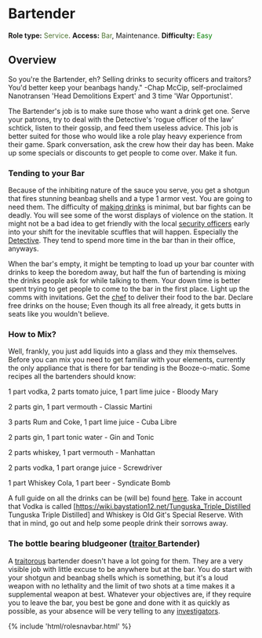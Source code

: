 # Bartender
**Role type:** <font color= "#4e7331">Service</font>. **Access:** <font color="#4e7331">Bar</font>, Maintenance. **Difficulty:** <font color="Green">Easy</font>




## Overview 

So you're the Bartender, eh? Selling drinks to security officers and traitors? You'd better keep your beanbags handy." -Chap McCip, self-proclaimed Nanotransen 'Head Demolitions Expert' and 3 time 'War Opportunist'.

The Bartender's job is to make sure those who want a drink get one. Serve your patrons, try to deal with the Detective's 'rogue officer of the law' schtick, listen to their gossip, and feed them useless advice. This job is better suited for those who would like a role play heavy experience from their game. Spark conversation, ask the crew how their day has been. Make up some specials or discounts to get people to come over. Make it fun.


### Tending to your Bar 


Because of the inhibiting nature of the sauce you serve, you get a shotgun that fires stunning beanbag shells and a type 1 armor vest. You are going to need them. The difficulty of [making drinks](Drinks-guide.md) is minimal, but bar fights can be deadly. You will see some of the worst displays of violence on the station. It might not be a bad idea to get friendly with the local [security officers](Security.md) early into your shift for the inevitable scuffles that will happen. Especially the [Detective](Detective.md). They tend to spend more time in the bar than in their office, anyways.

When the bar's empty, it might be tempting to load up your bar counter with drinks to keep the boredom away, but half the fun of bartending is mixing the drinks people ask for while talking to them. Your down time is better spent trying to get people to come to the bar in the first place. Light up the comms with invitations. Get the [chef](Cook.md) to deliver their food to the bar. Declare free drinks on the house; Even though its all free already, it gets butts in seats like you wouldn't believe.


### How to Mix? 

Well, frankly, you just add liquids into a glass and they mix themselves. Before you can mix you need to get familiar with your elements, currently the only appliance that is there for bar tending is the Booze-o-matic. Some recipes all the bartenders should know: 

1 part vodka, 2 parts tomato juice, 1 part lime juice - Bloody Mary

2 parts gin, 1 part vermouth - Classic Martini

3 parts Rum and Coke, 1 part lime juice - Cuba Libre

2 parts gin, 1 part tonic water - Gin and Tonic

2 parts whiskey, 1 part vermouth - Manhattan

2 parts vodka, 1 part orange juice - Screwdriver

1 part Whiskey Cola, 1 part beer - Syndicate Bomb

A full guide on all the drinks can be (will be) found [here](Guide-to-Food-and-Drink.md). Take in account that Vodka is called [https://wiki.baystation12.net/Tunguska_Triple_Distilled Tunguska Triple Distilled] and Whiskey is Old Git's Special Reserve. With that in mind, go out and help some people drink their sorrows away.

### The bottle bearing bludgeoner ([traitor ](traitor.md) Bartender)

A [traitorous](traitor.md) bartender doesn't have a lot going for them. They are a very visible job with little excuse to be anywhere but at the bar. You do start with your shotgun and beanbag shells which is something, but it's a loud weapon with no lethality and the limit of two shots at a time makes it a supplemental weapon at best. Whatever your objectives are, if they require you to leave the bar, you best be gone and done with it as quickly as possible, as your absence will be very telling to any [investigators](detective.md).

  <div class="container-fluid wm-page-content">
{% include 'html/rolesnavbar.html' %}
</div>

